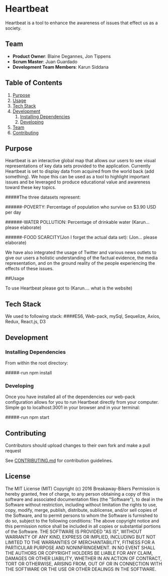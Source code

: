 # Heartbeat

Heartbeat is a tool to enhance the awareness of issues that effect us as a society.

## Team

  - __Product Owner__: Blaine Degannes, Jon Tippens
  - __Scrum Master__: Juan Guardado
  - __Development Team Members__: Karun Siddana

## Table of Contents

1. [Purpose](#purpose)
1. [Usage](#usage)
1. [Tech Stack](#tech-stack)
1. [Development](#development)
    1. [Installing Dependencies](#installing-dependencies)
    1. [Developing](#developing)
1. [Team](#team)
1. [Contributing](#contributing)

## Purpose

Heartbeat is an interactive global map that allows our users to see visual representations of key data sets provided to the application. Currently Heartbeat is set to display data from acquired from the world back (add something). We hope this can be used as a tool to highlight important issues and be leveraged to produce educational value and awareness toward these key topics.

#####The three datasets represent:

######-POVERTY: Percentage of population who survive on $3.90 USD per day

######-WATER POLLUTION: Percentage of drinkable water (Karun... please elaborate)

######-FOOD SCARCITY(Jon I forget the actual data set): (Jon... please elaborate)


We have also integrated the usage of Twitter and various news outlets to give our users a holistic understanding of the factual evidence, the media representation, and on the ground reality of the people experiencing the effects of these issues.

##Usage

To use Heartbeat please got to (Karun.... what is the website)

## Tech Stack

We used to following stack:
####ES6, Web-pack, mySql, Sequelize, Axios, Redux, React.js, D3

## Development

### Installing Dependencies

From within the root directory:

#####-run npm install

### Developing

Once you have installed all of the dependencies our web-pack configuration allows for you to run Heartbeat directly from your computer. Simple go to localhost:3001 in your browser and in your terminal:

#####-run npm start

## Contributing

Contributors should upload changes to their own fork and make a pull request

See [CONTRIBUTING.md](CONTRIBUTING.md) for contribution guidelines.

## License
The MIT License (MIT)
Copyright (c) 2016 Breakaway-Bikers
Permission is hereby granted, free of charge, to any person obtaining a copy of this software and associated documentation
files (the "Software"), to deal in the Software without restriction, including without limitation the rights to use, copy, modify,
merge, publish, distribute, sublicense, and/or sell copies of the Software, and to permit persons to whom the Software is
furnished to do so, subject to the following conditions:
The above copyright notice and this permission notice shall be included in all copies or substantial portions of the Software.
THE SOFTWARE IS PROVIDED "AS IS", WITHOUT WARRANTY OF ANY KIND, EXPRESS OR IMPLIED, INCLUDING BUT
NOT LIMITED TO THE WARRANTIES OF MERCHANTABILITY, FITNESS FOR A PARTICULAR PURPOSE AND
NONINFRINGEMENT. IN NO EVENT SHALL THE AUTHORS OR COPYRIGHT HOLDERS BE LIABLE FOR ANY CLAIM,
DAMAGES OR OTHER LIABILITY, WHETHER IN AN ACTION OF CONTRACT, TORT OR OTHERWISE, ARISING FROM, OUT OF OR IN CONNECTION WITH THE SOFTWARE OR THE USE OR OTHER DEALINGS IN THE SOFTWARE.
